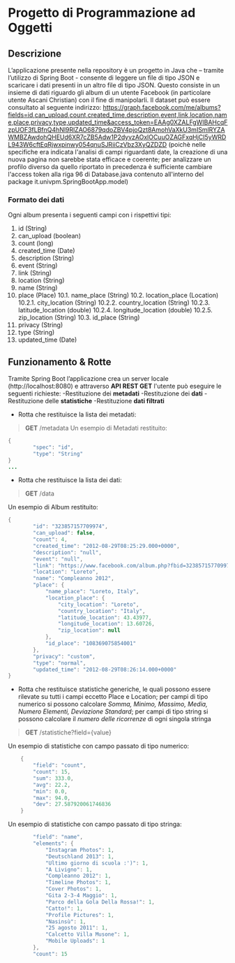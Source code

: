 # **Progetto di Programmazione ad Oggetti**
## Descrizione
L’applicazione presente nella repository è un progetto in Java che – tramite l’utilizzo di Spring Boot - consente di leggere un file di tipo JSON e scaricare i dati presenti in un altro file di tipo JSON. Questo consiste in un insieme di dati riguardo gli album di un utente Facebook (in particolare utente Ascani Christian) con il fine di manipolarli. 
Il dataset può essere consultato al seguente indirizzo: 
https://graph.facebook.com/me/albums?fields=id,can_upload,count,created_time,description,event,link,location,name,place,privacy,type,updated_time&access_token=EAAg0XZALFgWIBAHcqFzpUOF3fLBfnQ4hNl9RlZAO6879qdoZBV4pjoQzt8AmohVaXkU3mISmlRYZAWMBZAwdohQHEUd6XR7cZB5Adw1P2dyvzAOxlOCuuOZAGFxqHjCI5yWRDL943W6cftEqRjwxpinwy054qnuSJRiiCzVbz3XyQZDZD
(poichè nelle specifiche era indicata l'analisi di campi riguardanti date, la creazione di una nuova pagina non sarebbe stata efficace e coerente; per analizzare un profilo diverso da quello riportato in precedenza è sufficiente cambiare l'access token alla riga 96 di Database.java contenuto all'interno del package it.univpm.SpringBootApp.model)
### Formato dei dati
Ogni album presenta i seguenti campi con i rispettivi tipi:
1. id (String)
2. can_upload (boolean) 
3. count (long) 
4. created_time (Date) 
5. description (String) 
6. event (String) 
7. link (String) 
8. location (String)
9. name (String)
10. place (Place) 
10.1. name_place (String)
10.2. location_place (Location)
10.2.1. city_location (String)
10.2.2. country_location (String)
10.2.3. latitude_location (double)
10.2.4. longitude_location (double)
10.2.5. zip_location (String)
10.3. id_place (String)
11. privacy (String)
12. type (String)
13. updated_time (Date) 

## Funzionamento & Rotte
Tramite Spring Boot l’applicazione crea un server locale (http://localhost:8080) e attraverso **API REST GET** l'utente può eseguire le seguenti richieste:
-Restituzione dei **metadati**
-Restituzione dei **dati** 
-Restituzione delle **statistiche** 
-Restituzione **dati filtrati** 

* Rotta che restituisce la lista dei metadati:
> **GET** /metadata
Un esempio di Metadati restituito:
```java
{
        "spec": "id",
        "type": "String"
}
...
```

* Rotta che restituisce la lista dei dati:

> **GET** /data

Un esempio di Album restituito:

```java
{
        "id": "323857157709974",
        "can_upload": false,
        "count": 4,
        "created_time": "2012-08-29T08:25:29.000+0000",
        "description": "null",
        "event": "null",
        "link": "https://www.facebook.com/album.php?fbid=323857157709974&id=2868559909906340&aid=71795",
        "location": "Loreto",
        "name": "Compleanno 2012",
        "place": {
            "name_place": "Loreto, Italy",
            "location_place": {
                "city_location": "Loreto",
                "country_location": "Italy",
                "latitude_location": 43.43977,
                "longitude_location": 13.60726,
                "zip_location": null
            },
            "id_place": "108369075854001"
        },
        "privacy": "custom",
        "type": "normal",
        "updated_time": "2012-08-29T08:26:14.000+0000"
}
```

* Rotta che restituisce statistiche generiche, le quali possono essere rilevate su tutti i campi eccetto Place e Location; per campi di tipo numerico si possono calcolare *Somma, Minimo, Massimo, Media, Numero Elementi, Deviazione Standard*; per campi di tipo string si possono calcolare il *numero delle ricorrenze* di ogni singola stringa
  
> **GET** /statistiche?field={value}

Un esempio di statistiche con campo passato di tipo numerico:
```java
    {
        "field": "count",
        "count": 15,
        "sum": 333.0,
        "avg": 22.2,
        "min": 0.0,
        "max": 94.0,
        "dev": 27.587920061746836
    }
```

Un esempio di statistiche con campo passato di tipo stringa:

```java
        "field": "name",
        "elements": {
            "Instagram Photos": 1,
            "Deutschland 2013": 1,
            "Ultimo giorno di scuola :')": 1,
            "A Livigno": 1,
            "Compleanno 2012": 1,
            "Timeline Photos": 1,
            "Cover Photos": 1,
            "Gita 2-3-4 Maggio": 1,
            "Parco della Gola Della Rossa!": 1,
            "Catto!": 1,
            "Profile Pictures": 1,
            "Nasinsù": 1,
            "25 agosto 2011": 1,
            "Calcetto Villa Musone": 1,
            "Mobile Uploads": 1
        },
        "count": 15
```

